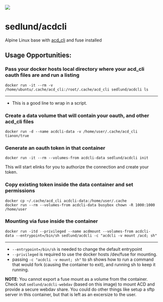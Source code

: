 [![](https://badge.imagelayers.io/sedlund/acdcli:latest.svg)](https://imagelayers.io/?images=sedlund/acdcli:latest 'Get your own badge on imagelayers.io')

# sedlund/acdcli

Alpine Linux base with [acd_cli](https://github.com/yadayada/acd_cli) and fuse installed

## Usage Opportunities:

### Pass your docker hosts local directory where your acd_cli oauth files are and run a listing

    docker run -it --rm -v /home/ubuntu/.cache/acd_cli:/root/.cache/acd_cli sedlund/acdcli ls
----

* This is a good line to wrap in a script.

### Create a data volume that will contain your oauth, and other acd_cli files

    docker run -d --name acdcli-data -v /home/user/.cache/acd_cli tianon/true

### Generate an oauth token in that container

    docker run -it --rm --volumes-from acdcli-data sedlund/acdcli init

This will start elinks for you to authorize the connection and create your token.

### Copy existing token inside the data container and set permissions

    docker cp ~/.cache/acd_cli acdcli-data:/home/user/.cache
    docker run --rm --volumes-from acdcli-data busybox chown -R 1000:1000 /home/user

### Mounting via fuse inside the container

    docker run -itd --privileged --name acdmount --volumes-from acdcli-data --entrypoint=/bin/sh sedlund/acdcli -c "acdcli -v mount /acd; sh"
----

* `--entrypoint=/bin/sh` is needed to change the default entrypoint
* `--privileged` is required to use the docker hosts /dev/fuse for mounting.
* passing `-c "acdcli -v mount; sh"` to sh shows how to run a command that would fork (causing the container to exit), and running sh to keep it running.

**NOTE**: You cannot export a fuse mount as a volume from the container.  Check out `sedlund/acdcli-webdav` (based on this image) to mount ACD and provide a secure webdav share.  You could do other things like setup a sftp server in this container, but that is left as an excersize to the user.
